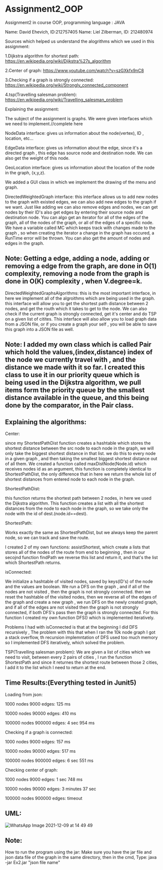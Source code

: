 # Assignment2_OOP
Assignment2 in course OOP, programming language : JAVA

Name: David Ehevich, ID:212757405
Name: Liel Zilberman, ID: 212480974

Sources which helped us understand the alogrithms which we used in this assignment:

1.Dijkstra algorithm for shortest path: https://en.wikipedia.org/wiki/Dijkstra%27s_algorithm

2.Center of graph: https://www.youtube.com/watch?v=szGXkfx9nC8

3.Checking if a graph is strongly connected: https://en.wikipedia.org/wiki/Strongly_connected_component

4.tsp(Travelling salesman problem): https://en.wikipedia.org/wiki/Travelling_salesman_problem

Explaining the assignment: 

The subject of the assignment is graphs. We were given interfaces which we need to implement.//complete here

NodeData interface: gives us information about the node(vertex), ID , location, etc...

EdgeData interface: gives us information about the edge, since it's a directed graph , this edge has source node and destination node. We can also get the weight of this node.

GeoLocation interface: gives us information about the location of the node in the graph, (x,y,z).

We added a GUI class in which we implement the drawing of the menu and graph.

DirectedWeightedGraph interface: this interface allows us to add new nodes to the graph with existed edges, we can also add new edges to the graph if we want. Just like adding we can also remove edges and nodes, we can get nodes by their ID's also get edges by entering their source node and destination node. You can algo get an iterator for all of the edges of the graph, all of the nodes of the graph, or all of the edges of a specific node. We have a variable called MC which keeps track with changes made to the graph , so when creating the iterator a change in the graph has occured, a RunTime error will be thrown. You can also get the amount of nodes and edges in the graph.

Note: Getting a edge, adding a node, adding or removing a edge from the graph, are done in O(1) complexity, removing a node from the graph is done in O(K) complexity , when 
V.degree=k.
--
DirectedWeightedGraphsAlgorithms: this is the most important interface, in here we implement all of the algroithms which are being used in the graph.
this interface will allow you to get the shortest path distance between 2 nodes, and get the routh which it takes to get to the node.
We can also check if the current graph is strongly connected, get it's center and do TSP on a given list of citites.
This interface will also allow you to load graph data from a JSON file, or if you create a graph your self , you will be able to save this graph into a JSON file as well.

Note: I added my own class which is called Pair which hold  the values,(index,distance) index of the node we currently travel with , and the distance we made with it so far.
I created this class to use it in our priority queue which is being used in the Dijkstra algorithm, we pull items form the priority queue by the smallest distance available in the queue, and this being done by the comparator, in the Pair class.
--
Explaining the algorithms:
--
Center:	

since my ShortestPathDist function creates a hashtable which stores the shortest distance between the src node to each node in the graph, we will only take the biggest shortest distance in that list. we do this to every node in a given graph , and then taking the smallest biggest shortest distance out of all them.
We created a function called maxDistNode(Node.id) which receives nodes id as an argument, this function is completely identical to ShortestPathDist, the only difference that in here we return the whole list of shortest distances from entered node to each node in the graph.

ShortestPathDist:  

this function returns the shortest path between 2 nodes, in here we used the Dijkstra algorithm. This function creates a list with all the shortest distances from the node to each node in the graph, so we take only the node with the id of dest.(node.id==dest).

ShortestPath: 

Works exactly the same as ShortestPathDist, but we always keep the parent node, so we can track and save the route.

I created 2 of my own functions: assistShortest, which create a lists that stores all of the nodes of the route from end to beginning , then in our secojnd function findPath 
we reverse this list and return it, and that's the list which ShortestPath returns.

isConnected:

We initialize a hashtable of visited nodes, saved by keys(ID's) of the node and the values are boolean.
We run a DFS on the graph , and if all of the nodes are not visited , then the graph is not strongly connected. then we reset the hashtable of the visited nodes,
then we reverse all of the edges of the graph and create a new graph , we run DFS on the newly created graph, and if all of the edges are not visited then the graph is not strongly connected, if both DFS's pass then the graph is strongly connected.
For this function I created my own function DFS() which is implemented iteratively.

Problems I had with isConnected is that at the beginning I did DFS recursively , The problem with this that when I ran the 10k node graph I got a stack overflow, th recursion implemntation of DFS used too much memory so I implemented DFS iteratively, which solved the problem.

TSP(Travelling salesman problem):
We are given a list of cities which we need to visit, between every 2 pairs of cities , I run the function ShortestPath and since it returnes the shortest route between those 2 cities, I add it to the list which I need to return at the end.

Time Results:(Everything tested in Junit5)
--
Loading from json:

1000 nodes 9000 edges: 125 ms

10000 nodes 90000 edges: 410 ms

100000 nodes 900000 edges: 4 sec 954 ms


Checking if a graph is connected:

1000 nodes 9000 edges: 157 ms

10000 nodes 90000 edges: 517 ms

100000 nodes 900000 edges: 6 sec 551 ms

Checking center of graph:

1000 nodes 9000 edges: 1 sec 748 ms

10000 nodes 90000 edges: 3 minutes 37 sec

100000 nodes 900000 edges: timeout

UML:
--
![WhatsApp Image 2021-12-09 at 14 49 49](https://user-images.githubusercontent.com/54214707/145421909-49b43e98-d0c7-422b-88f3-e06f86ecde9a.jpeg)

Note:
--
 How to run the program using the jar:
  Make sure you have the jar file and json  data file of the graph in the same directory, then in the cmd,
  Type: java -jar Ex2.jar "json file name"



